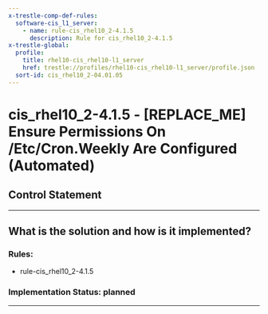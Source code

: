 ```yaml
---
x-trestle-comp-def-rules:
  software-cis_l1_server:
    - name: rule-cis_rhel10_2-4.1.5
      description: Rule for cis_rhel10_2-4.1.5
x-trestle-global:
  profile:
    title: rhel10-cis_rhel10-l1_server
    href: trestle://profiles/rhel10-cis_rhel10-l1_server/profile.json
  sort-id: cis_rhel10_2-04.01.05
---
```


# cis_rhel10_2-4.1.5 - \[REPLACE_ME\] Ensure Permissions On /Etc/Cron.Weekly Are Configured (Automated)

## Control Statement

______________________________________________________________________

## What is the solution and how is it implemented?

<!-- For implementation status enter one of: implemented, partial, planned, alternative, not-applicable -->

<!-- Note that the list of rules under ### Rules: is read-only and changes will not be captured after assembly to JSON -->

<!-- Add control implementation description here for control: cis_rhel10_2-4.1.5 -->

### Rules:

  - rule-cis_rhel10_2-4.1.5

### Implementation Status: planned

______________________________________________________________________
